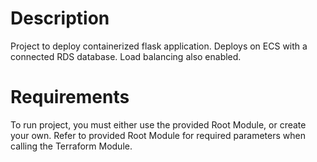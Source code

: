 <html>
  <head>
    <title>Project II - Terraform + AWS + Docker/ECS + GitHub Actions</title>
  </head>

  <body>
    <h1>Description</h1>
    <p>Project to deploy containerized flask application. Deploys on ECS with a connected RDS database. Load balancing also enabled.</p>
    <h1>Requirements</h1>
    <p>To run project, you must either use the provided Root Module, or create your own. Refer to provided Root Module for required parameters when calling the Terraform Module.
    </p>
  </body>
</html>
